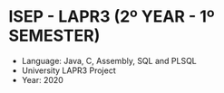 # ISEP - LAPR3 (2º YEAR - 1º SEMESTER)
* Language: Java, C, Assembly, SQL and PLSQL
* University LAPR3 Project
* Year: 2020
